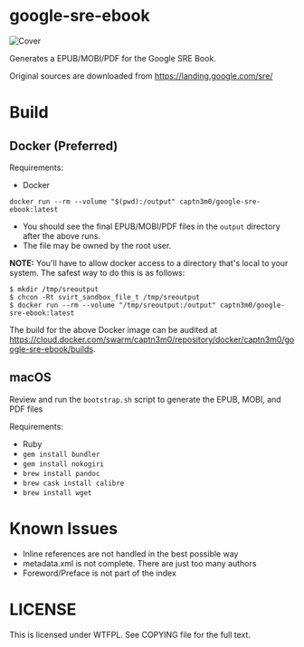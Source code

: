 # google-sre-ebook

![Cover](cover.jpg)

Generates a EPUB/MOBI/PDF for the Google SRE Book.

Original sources are downloaded from https://landing.google.com/sre/

# Build

## Docker (Preferred)

Requirements:

- Docker

`docker run --rm --volume "$(pwd):/output" captn3m0/google-sre-ebook:latest`

- You should see the final EPUB/MOBI/PDF files in the `output` directory after the above runs.
- The file may be owned by the root user.

**NOTE:** You'll have to allow docker access to a directory that's local to your system. The safest way to do this is as follows:

```
$ mkdir /tmp/sreoutput
$ chcon -Rt svirt_sandbox_file_t /tmp/sreoutput
$ docker run --rm --volume "/tmp/sreoutput:/output" captn3m0/google-sre-ebook:latest
```

The build for the above Docker image can be audited at <https://cloud.docker.com/swarm/captn3m0/repository/docker/captn3m0/google-sre-ebook/builds>.

## macOS

Review and run the `bootstrap.sh` script to generate the EPUB, MOBI, and PDF files

Requirements:

- Ruby
- `gem install bundler`
- `gem install nokogiri`
- `brew install pandoc`
- `brew cask install calibre`
- `brew install wget`

# Known Issues

- Inline references are not handled in the best possible way
- metadata.xml is not complete. There are just too many authors
- Foreword/Preface is not part of the index

# LICENSE

This is licensed under WTFPL. See COPYING file for the full text.
